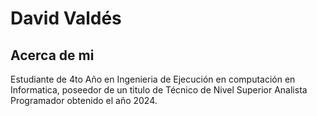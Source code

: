 # David Valdés

## Acerca de mi
Estudiante de 4to Año en Ingenieria de Ejecución en computación en Informatica, poseedor de un titulo de Técnico de Nivel Superior Analista Programador obtenido el año 2024. 